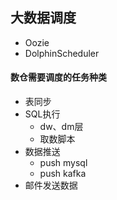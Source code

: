 ## 大数据调度

- Oozie
- DolphinScheduler


#### 数仓需要调度的任务种类
- 表同步
- SQL执行
    - dw、dm层
    - 取数脚本
- 数据推送
    - push mysql
    - push kafka
- 邮件发送数据